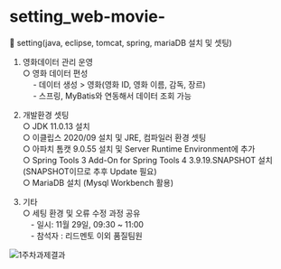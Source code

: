# setting_web-movie-
🎥 setting(java, eclipse, tomcat, spring, mariaDB 설치 및 셋팅)

1. 영화데이터 관리 운영
  <br>○ 영화 데이터 편성
      <br> 　 - 데이터 생성 > 영화(영화 ID, 영화 이름, 감독, 장르)
      <br> 　 - 스프링, MyBatis와 연동해서 데이터 조회 가능

2. 개발환경 셋팅
<br>○ JDK 11.0.13 설치
<br>○ 이클립스 2020/09 설치 및 JRE, 컴파일러 환경 셋팅
<br>○ 아파치 톰캣 9.0.55 설치 및 Server Runtime Environment에 추가
<br>○  Spring Tools 3 Add-On for Spring Tools 4 3.9.19.SNAPSHOT 설치(SNAPSHOT이므로 추후 Update 필요)
<br>○ MariaDB 설치 (Mysql Workbench 활용)


3. 기타
  <br>○ 세팅 환경 및 오류 수정 과정 공유
      <br>　- 일시: 11월 29일, 09:30 ~ 11:00
      <br>　- 참석자 : 리드멘토 이외 품질팀원


![1주차과제결과](https://user-images.githubusercontent.com/49810634/143293697-3434d35f-9453-421a-9231-302b6c530e50.PNG)
